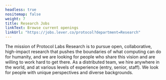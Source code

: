 ```yaml
---
headless: true
nositemap: false
weight: 7
title: Research Jobs
linkText: Browse current openings
linkUrl: "https://jobs.lever.co/protocol?department=Research"
---
```

The mission of Protocol Labs Research is to pursue open, collaborative, high-impact research that pushes the boundaries of what computing can do for humanity, and we are looking for people who share this vision and are willing to work hard to get there. As a distributed team, we hire anywhere in the world, and at various levels of experience (entry, senior, staff). We look for people with unique perspectives and diverse backgrounds.
